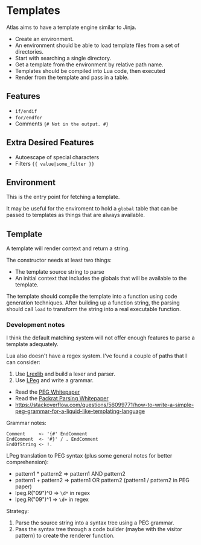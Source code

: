 Templates
=========

Atlas aims to have a template engine similar to Jinja.

* Create an environment.
 * An environment should be able to load template files from a set of directories.
 * Start with searching a single directory.
* Get a template from the environment by relative path name.
 * Templates should be compiled into Lua code, then executed
* Render from the template and pass in a table.

Features
--------

* `if/endif`
* `for/endfor`
* Comments `{# Not in the output. #}`

Extra Desired Features
----------------------

* Autoescape of special characters
* Filters `{{ value|some_filter }}`

Environment
-----------

This is the entry point for fetching a template.

It may be useful for the enviroment to hold a `global` table
that can be passed to templates
as things that are always available.

Template
--------

A template will render context and return a string.

The constructor needs at least two things:

* The template source string to parse
* An initial context that includes the globals
  that will be available to the template.

The template should compile the template into a function
using code generation techniques.
After building up a function string,
the parsing should call `load`
to transform the string into a real executable function.

### Development notes

I think the default matching system will not offer enough features
to parse a template adequately.

Lua also doesn't have a regex system.
I've found a couple of paths that I can consider:

1. Use [Lrexlib](https://github.com/rrthomas/lrexlib) and build a lexer and parser.
2. Use [LPeg](http://www.inf.puc-rio.br/~roberto/lpeg/) and write a grammar.
 * Read the [PEG Whitepaper](https://bford.info/pub/lang/peg.pdf)
 * Read the [Packrat Parsing Whitepaper](https://bford.info/pub/lang/packrat-icfp02.pdf)
 * https://stackoverflow.com/questions/56099771/how-to-write-a-simple-peg-grammar-for-a-liquid-like-templating-language

Grammar notes:

```
Comment     <- '{#' EndComment
EndComment  <- '#}' / . EndComment
EndOfString <- !.
```

LPeg translation to PEG syntax (plus some general notes for better comprehension):

* pattern1 * pattern2 => pattern1 AND pattern2
* pattern1 + pattern2 => pattern1 OR  pattern2 (pattern1 / pattern2 in PEG paper)
* lpeg.R("09")^0      => `\d*` in regex
* lpeg.R("09")^1      => `\d+` in regex

Strategy:

1. Parse the source string into a syntax tree using a PEG grammar.
2. Pass the syntax tree through a code builder (maybe with the visitor pattern)
   to create the renderer function.

